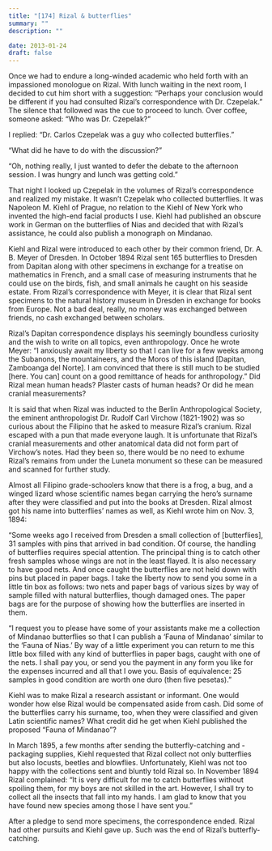 ```yaml
---
title: "[174] Rizal & butterflies"
summary: ""
description: ""

date: 2013-01-24
draft: false
---
```


Once we had to endure a long-winded academic who held forth with an impassioned monologue on Rizal. With lunch waiting in the next room, I decided to cut him short with a suggestion: “Perhaps your conclusion would be different if you had consulted Rizal’s correspondence with Dr. Czepelak.” The silence that followed was the cue to proceed to lunch. Over coffee, someone asked: “Who was Dr. Czepelak?”

I replied: “Dr. Carlos Czepelak was a guy who collected butterflies.”

“What did he have to do with the discussion?”

“Oh, nothing really, I just wanted to defer the debate to the afternoon session. I was hungry and lunch was getting cold.”

That night I looked up Czepelak in the volumes of Rizal’s correspondence and realized my mistake. It wasn’t Czepelak who collected butterflies. It was Napoleon M. Kiehl of Prague, no relation to the Kiehl of New York who invented the high-end facial products I use. Kiehl had published an obscure work in German on the butterflies of Nias and decided that with Rizal’s assistance, he could also publish a monograph on Mindanao.

Kiehl and Rizal were introduced to each other by their common friend, Dr. A. B. Meyer of Dresden. In October 1894 Rizal sent 165 butterflies to Dresden from Dapitan along with other specimens in exchange for a treatise on mathematics in French, and a small case of measuring instruments that he could use on the birds, fish, and small animals he caught on his seaside estate. From Rizal’s correspondence with Meyer, it is clear that Rizal sent specimens to the natural history museum in Dresden in exchange for books from Europe. Not a bad deal, really, no money was exchanged between friends, no cash exchanged between scholars.

Rizal’s Dapitan correspondence displays his seemingly boundless curiosity and the wish to write on all topics, even anthropology. Once he wrote Meyer: “I anxiously await my liberty so that I can live for a few weeks among the Subanons, the mountaineers, and the Moros of this island [Dapitan, Zamboanga del Norte]. I am convinced that there is still much to be studied [here. You can] count on a good remittance of heads for anthropology.” Did Rizal mean human heads? Plaster casts of human heads? Or did he mean cranial measurements?

It is said that when Rizal was inducted to the Berlin Anthropological Society, the eminent anthropologist Dr. Rudolf Carl Virchow (1821-1902) was so curious about the Filipino that he asked to measure Rizal’s cranium. Rizal escaped with a pun that made everyone laugh. It is unfortunate that Rizal’s cranial measurements and other anatomical data did not form part of Virchow’s notes. Had they been so, there would be no need to exhume Rizal’s remains from under the Luneta monument so these can be measured and scanned for further study.

Almost all Filipino grade-schoolers know that there is a frog, a bug, and a winged lizard whose scientific names began carrying the hero’s surname after they were classified and put into the books at Dresden. Rizal almost got his name into butterflies’ names as well, as Kiehl wrote him on Nov. 3, 1894:

“Some weeks ago I received from Dresden a small collection of [butterflies], 31 samples with pins that arrived in bad condition. Of course, the handling of butterflies requires special attention. The principal thing is to catch other fresh samples whose wings are not in the least flayed. It is also necessary to have good nets. And once caught the butterflies are not held down with pins but placed in paper bags. I take the liberty now to send you some in a little tin box as follows: two nets and paper bags of various sizes by way of sample filled with natural butterflies, though damaged ones. The paper bags are for the purpose of showing how the butterflies are inserted in them.

“I request you to please have some of your assistants make me a collection of Mindanao butterflies so that I can publish a ‘Fauna of Mindanao’ similar to the ‘Fauna of Nias.’ By way of a little experiment you can return to me this little box filled with any kind of butterflies in paper bags, caught with one of the nets. I shall pay you, or send you the payment in any form you like for the expenses incurred and all that I owe you. Basis of equivalence: 25 samples in good condition are worth one  duro  (then five  pesetas).”

Kiehl was to make Rizal a research assistant or informant. One would wonder how else Rizal would be compensated aside from cash. Did some of the butterflies carry his surname, too, when they were classified and given Latin scientific names? What credit did he get when Kiehl published the proposed “Fauna of Mindanao”?

In March 1895, a few months after sending the butterfly-catching and -packaging supplies, Kiehl requested that Rizal collect not only butterflies but also locusts, beetles and blowflies. Unfortunately, Kiehl was not too happy with the collections sent and bluntly told Rizal so. In November 1894 Rizal complained: “It is very difficult for me to catch butterflies without spoiling them, for my boys are not skilled in the art. However, I shall try to collect all the insects that fall into my hands. I am glad to know that you have found new species among those I have sent you.”

After a pledge to send more specimens, the correspondence ended. Rizal had other pursuits and Kiehl gave up. Such was the end of Rizal’s butterfly-catching.
